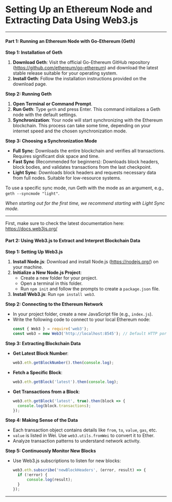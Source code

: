 # Setting Up an Ethereum Node and Extracting Data Using Web3.js


---

#### Part 1: Running an Ethereum Node with Go-Ethereum (Geth)

**Step 1: Installation of Geth**
1. **Download Geth**: Visit the official Go-Ethereum GitHub repository (https://github.com/ethereum/go-ethereum) and download the latest stable release suitable for your operating system.
2. **Install Geth**: Follow the installation instructions provided on the download page.

**Step 2: Running Geth**
1. **Open Terminal or Command Prompt**.
2. **Run Geth**: Type `geth` and press Enter. This command initializes a Geth node with the default settings.
3. **Synchronization**: Your node will start synchronizing with the Ethereum blockchain. This process can take some time, depending on your internet speed and the chosen synchronization mode.

**Step 3: Choosing a Synchronization Mode**
- **Full Sync**: Downloads the entire blockchain and verifies all transactions. Requires significant disk space and time.
- **Fast Sync** (Recommended for beginners): Downloads block headers, block bodies, and validates transactions from the last checkpoint. 
- **Light Sync**: Downloads block headers and requests necessary data from full nodes. Suitable for low-resource systems.

To use a specific sync mode, run Geth with the mode as an argument, e.g., `geth --syncmode "light"`.

*When starting out for the first time, we recommend starting with Light Sync mode.*

---

First, make sure to check the latest documentation here: https://docs.web3js.org/ 

#### Part 2: Using Web3.js to Extract and Interpret Blockchain Data

**Step 1: Setting Up Web3.js**
1. **Install Node.js**: Download and install Node.js (https://nodejs.org/) on your machine.
2. **Initialize a New Node.js Project**: 
   - Create a new folder for your project.
   - Open a terminal in this folder.
   - Run `npm init` and follow the prompts to create a `package.json` file.
3. **Install Web3.js**: Run `npm install web3`.

**Step 2: Connecting to the Ethereum Network**
- In your project folder, create a new JavaScript file (e.g., `index.js`).
- Write the following code to connect to your local Ethereum node:
  ```javascript
  const { Web3 } = require('web3');
  const web3 = new Web3('http://localhost:8545'); // Default HTTP port for local Geth node
  ```

**Step 3: Extracting Blockchain Data**
- **Get Latest Block Number**: 
  ```javascript
  web3.eth.getBlockNumber().then(console.log);
  ```
- **Fetch a Specific Block**:
  ```javascript
  web3.eth.getBlock('latest').then(console.log);
  ```
- **Get Transactions from a Block**:
  ```javascript
  web3.eth.getBlock('latest', true).then(block => {
    console.log(block.transactions);
  });
  ```

**Step 4: Making Sense of the Data**
- Each transaction object contains details like `from`, `to`, `value`, `gas`, etc.
- `value` is listed in Wei. Use `web3.utils.fromWei` to convert it to Ether.
- Analyze transaction patterns to understand network activity.

**Step 5: Continuously Monitor New Blocks**
- Use Web3.js subscriptions to listen for new blocks:
  ```javascript
  web3.eth.subscribe('newBlockHeaders', (error, result) => {
    if (!error) {
        console.log(result);
    }
  });
  ```

---
